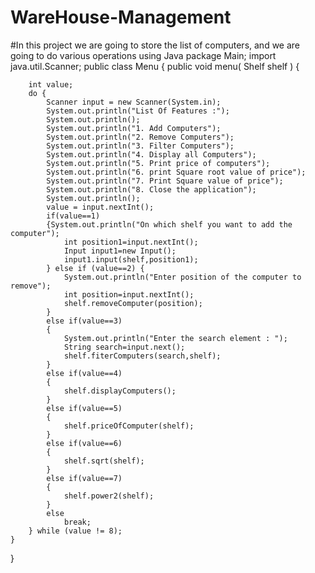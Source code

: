 # WareHouse-Management
#In this project we are going to store the list of computers, and we are going to do various operations using Java
package Main;
import java.util.Scanner;
public class Menu {
    public void menu( Shelf shelf ) {

        int value;
        do {
            Scanner input = new Scanner(System.in);
            System.out.println("List Of Features :");
            System.out.println();
            System.out.println("1. Add Computers");
            System.out.println("2. Remove Computers");
            System.out.println("3. Filter Computers");
            System.out.println("4. Display all Computers");
            System.out.println("5. Print price of computers");
            System.out.println("6. print Square root value of price");
            System.out.println("7. Print Square value of price");
            System.out.println("8. Close the application");
            System.out.println();
            value = input.nextInt();
            if(value==1)
            {System.out.println("On which shelf you want to add the computer");
                int position1=input.nextInt();
                Input input1=new Input();
                input1.input(shelf,position1);
            } else if (value==2) {
                System.out.println("Enter position of the computer to remove");
                int position=input.nextInt();
                shelf.removeComputer(position);
            }
            else if(value==3)
            {
                System.out.println("Enter the search element : ");
                String search=input.next();
                shelf.fiterComputers(search,shelf);
            }
            else if(value==4)
            {
                shelf.displayComputers();
            }
            else if(value==5)
            {
                shelf.priceOfComputer(shelf);
            }
            else if(value==6)
            {
                shelf.sqrt(shelf);
            }
            else if(value==7)
            {
                shelf.power2(shelf);
            }
            else
                break;
        } while (value != 8);
    }
}

